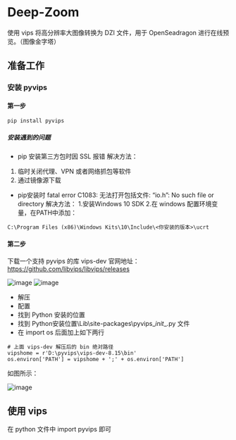 # Deep-Zoom
使用 vips 将高分辨率大图像转换为 DZI 文件，用于 OpenSeadragon 进行在线预览。（图像金字塔）

## 准备工作
### 安装 pyvips
#### 第一步
```
pip install pyvips
```
##### 安装遇到的问题
- pip 安装第三方包时因 SSL 报错
解决方法：
1. 临时关闭代理、VPN 或者网络抓包等软件
2. 通过镜像源下载
  
- pip安装时 fatal error C1083: 无法打开包括文件: “io.h”: No such file or directory
解决方法：
1.安装Windows 10 SDK
2.在 windows 配置环境变量，在PATH中添加：
```
C:\Program Files (x86)\Windows Kits\10\Include\<你安装的版本>\ucrt
```

#### 第二步
下载一个支持 pyvips 的库 vips-dev
官网地址： https://github.com/libvips/libvips/releases

![image](https://github.com/WangHu17/Deep-Zoom/assets/39235304/1df4f450-81ce-4d1d-a826-e84ac302ea1a)
![image](https://github.com/WangHu17/Deep-Zoom/assets/39235304/e08b50b9-49e1-4b90-8390-7ae0e9a7353b)

- 解压
- 配置
- 找到 Python 安装的位置
- 找到 Python安装位置\Lib\site-packages\pyvips\__init__.py 文件
- 在 import os 后面加上如下两行
```
# 上面 vips-dev 解压后的 bin 绝对路径
vipshome = r'D:\pyvips\vips-dev-8.15\bin'
os.environ['PATH'] = vipshome + ';' + os.environ['PATH']
```
如图所示：

![image](https://github.com/WangHu17/Deep-Zoom/assets/39235304/afb26bcd-79ed-46df-b860-14f588669edd)

## 使用 vips
在 python 文件中 import pyvips 即可
